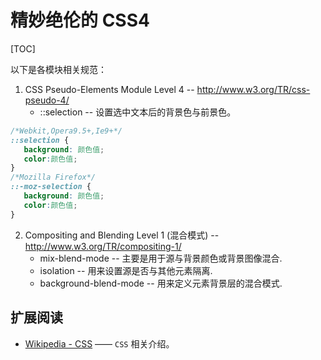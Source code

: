 # 精妙绝伦的 CSS4
[TOC]


以下是各模块相关规范：

 1. CSS Pseudo-Elements Module Level 4 -- http://www.w3.org/TR/css-pseudo-4/
     - ::selection -- 设置选中文本后的背景色与前景色。
 ```css
/*Webkit,Opera9.5+,Ie9+*/
::selection {
    background: 颜色值;
    color:颜色值;
}
/*Mozilla Firefox*/
::-moz-selection {
    background: 颜色值;
    color:颜色值;
}
```
 2. Compositing and Blending Level 1 (混合模式) -- http://www.w3.org/TR/compositing-1/
     - mix-blend-mode -- 主要是用于源与背景颜色或背景图像混合.
     - isolation -- 用来设置源是否与其他元素隔离.
     - background-blend-mode -- 用来定义元素背景层的混合模式.

## 扩展阅读

 - [Wikipedia - CSS][1] —— `CSS` 相关介绍。


[1]: http://en.wikipedia.org/wiki/Cascading_Style_Sheets
  
 